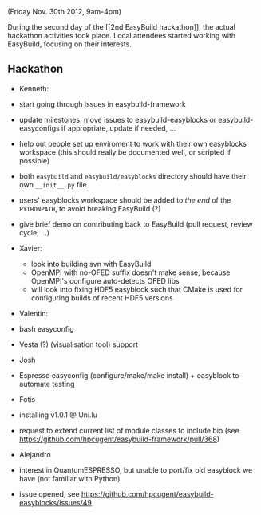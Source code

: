 (Friday Nov. 30th 2012, 9am-4pm)

During the second day of the [[2nd EasyBuild hackathon]], the actual hackathon activities took place. Local attendees started working with EasyBuild, focusing on their interests.

## Hackathon

 * Kenneth:
  * start going through issues in easybuild-framework
   * update milestones, move issues to easybuild-easyblocks or easybuild-easyconfigs if appropriate, update if needed, ...
  * help out people set up enviroment to work with their own easyblocks workspace (this should really be documented well, or scripted if possible)
   * both `easybuild` and `easybuild/easyblocks` directory should have their own `__init__.py` file
   * users' easyblocks workspace should be added to *the end* of the `PYTHONPATH`, to avoid breaking EasyBuild (?)
  * give brief demo on contributing back to EasyBuild (pull request, review cycle, ...)

* Xavier:
  * look into building svn with EasyBuild
  * OpenMPI with no-OFED suffix doesn't make sense, because OpenMPI's configure auto-detects OFED libs
  * will look into fixing HDF5 easyblock such that CMake is used for configuring builds of recent HDF5 versions

 * Valentin:
  * bash easyconfig
  * Vesta (?) (visualisation tool) support

 * Josh
  * Espresso easyconfig (configure/make/make install) + easyblock to automate testing

 * Fotis
  * installing v1.0.1 @ Uni.lu
  * request to extend current list of module classes to include bio (see https://github.com/hpcugent/easybuild-framework/pull/368)

 * Alejandro
  * interest in QuantumESPRESSO, but unable to port/fix old easyblock we have (not familiar with Python)
  * issue opened, see https://github.com/hpcugent/easybuild-easyblocks/issues/49